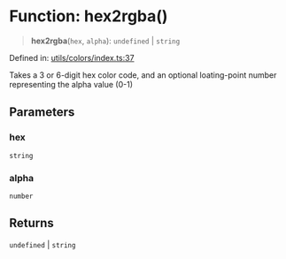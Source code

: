 # Function: hex2rgba()

> **hex2rgba**(`hex`, `alpha`): `undefined` \| `string`

Defined in: [utils/colors/index.ts:37](https://github.com/onyx-og/prismal-react/blob/58f2a21f9ad6834702d56e0dc3c10bd54a012008/src/utils/colors/index.ts#L37)

Takes a 3 or 6-digit hex color code, 
and an optional loating-point number representing the alpha value (0-1)

## Parameters

### hex

`string`

### alpha

`number`

## Returns

`undefined` \| `string`
